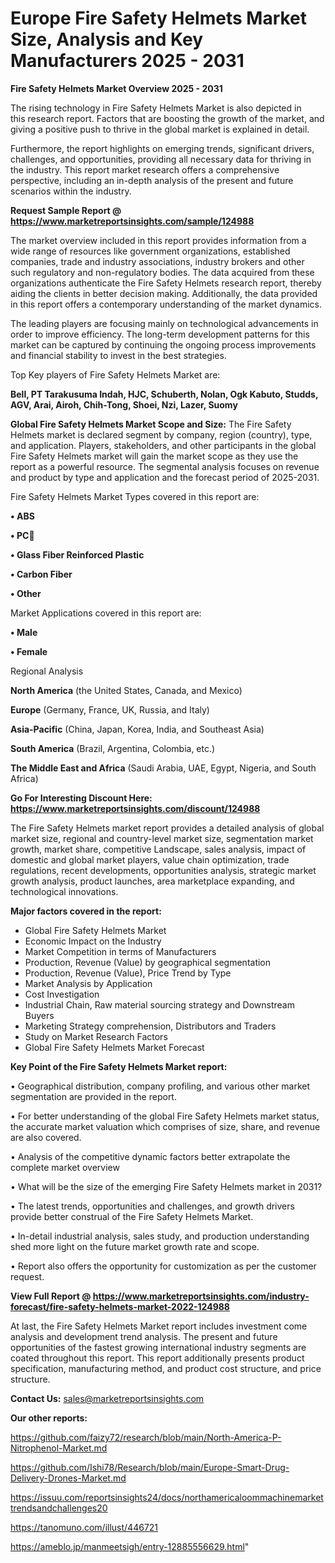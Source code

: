 # Europe Fire Safety Helmets Market Size, Analysis and Key Manufacturers 2025 - 2031

<Strong> Fire Safety Helmets Market Overview 2025 - 2031</strong>

The rising technology in Fire Safety Helmets Market is also depicted in this research report. Factors that are boosting the growth of the market, and giving a positive push to thrive in the global market is explained in detail.

Furthermore, the report highlights on emerging trends, significant drivers, challenges, and opportunities, providing all necessary data for thriving in the industry. This report market research offers a comprehensive perspective, including an in-depth analysis of the present and future scenarios within the industry.

<strong>Request Sample Report @ <a href=https://www.marketreportsinsights.com/sample/124988>https://www.marketreportsinsights.com/sample/124988</a></strong>

The market overview included in this report provides information from a wide range of resources like government organizations, established companies, trade and industry associations, industry brokers and other such regulatory and non-regulatory bodies. The data acquired from these organizations authenticate the Fire Safety Helmets research report, thereby aiding the clients in better decision making. Additionally, the data provided in this report offers a contemporary understanding of the market dynamics.

The leading players are focusing mainly on technological advancements in order to improve efficiency. The long-term development patterns for this market can be captured by continuing the ongoing process improvements and financial stability to invest in the best strategies.

Top Key players of Fire Safety Helmets Market are:

<strong>Bell, PT Tarakusuma Indah, HJC, Schuberth, Nolan, Ogk Kabuto, Studds, AGV, Arai, Airoh, Chih-Tong, Shoei, Nzi, Lazer, Suomy</strong>

<strong><b>Global Fire Safety Helmets Market Scope and Size:</b></strong>
The Fire Safety Helmets market is declared segment by company, region (country), type, and application. Players, stakeholders, and other participants in the global Fire Safety Helmets market will gain the market scope as they use the report as a powerful resource. The segmental analysis focuses on revenue and product by type and application and the forecast period of 2025-2031.

Fire Safety Helmets Market Types covered in this report are:

<strong>• ABS

• PC

• Glass Fiber Reinforced Plastic

• Carbon Fiber

• Other</strong>

Market Applications covered in this report are:

<strong>• Male

• Female</strong> 

Regional Analysis

<strong>North America</strong> (the United States, Canada, and Mexico)

<strong>Europe</strong> (Germany, France, UK, Russia, and Italy)

<strong>Asia-Pacific</strong> (China, Japan, Korea, India, and Southeast Asia)

<strong>South America</strong> (Brazil, Argentina, Colombia, etc.)

<strong>The Middle East and Africa</strong> (Saudi Arabia, UAE, Egypt, Nigeria, and South Africa)

<strong>Go For Interesting Discount Here: <a href=https://www.marketreportsinsights.com/discount/124988>https://www.marketreportsinsights.com/discount/124988</a></strong>

The Fire Safety Helmets market report provides a detailed analysis of global market size, regional and country-level market size, segmentation market growth, market share, competitive Landscape, sales analysis, impact of domestic and global market players, value chain optimization, trade regulations, recent developments, opportunities analysis, strategic market growth analysis, product launches, area marketplace expanding, and technological innovations.

<strong><b>Major factors covered in the report:</b></strong>
<ul>
  <li>Global Fire Safety Helmets Market </li>
  <li>Economic Impact on the Industry</li>
  <li>Market Competition in terms of Manufacturers</li>
  <li>Production, Revenue (Value) by geographical segmentation</li>
  <li>Production, Revenue (Value), Price Trend by Type</li>
  <li>Market Analysis by Application</li>
  <li>Cost Investigation</li>
  <li>Industrial Chain, Raw material sourcing strategy and Downstream Buyers</li>
  <li>Marketing Strategy comprehension, Distributors and Traders</li>
  <li>Study on Market Research Factors</li>
  <li>Global Fire Safety Helmets Market Forecast</li>
</ul>

<strong><b>Key Point of the Fire Safety Helmets Market report:</b></strong>

• Geographical distribution, company profiling, and various other market segmentation are provided in the report.

• For better understanding of the global Fire Safety Helmets market status, the accurate market valuation which comprises of size, share, and revenue are also covered.

• Analysis of the competitive dynamic factors better extrapolate the complete market overview

• What will be the size of the emerging Fire Safety Helmets market in 2031?

• The latest trends, opportunities and challenges, and growth drivers provide better construal of the Fire Safety Helmets Market.

• In-detail industrial analysis, sales study, and production understanding shed more light on the future market growth rate and scope.

• Report also offers the opportunity for customization as per the customer request.

<strong><b>View Full Report @ <a href=https://www.marketreportsinsights.com/industry-forecast/fire-safety-helmets-market-2022-124988>https://www.marketreportsinsights.com/industry-forecast/fire-safety-helmets-market-2022-124988</a></b></strong>


At last, the Fire Safety Helmets Market report includes investment come analysis and development trend analysis. The present and future opportunities of the fastest growing international industry segments are coated throughout this report. This report additionally presents product specification, manufacturing method, and product cost structure, and price structure.

<strong>Contact Us:</strong>
sales@marketreportsinsights.com

<strong>Our other reports:</strong>

<a href=https://github.com/faizy72/research/blob/main/North-America-P-Nitrophenol-Market.md>https://github.com/faizy72/research/blob/main/North-America-P-Nitrophenol-Market.md</a>

<a href=https://github.com/Ishi78/Research/blob/main/Europe-Smart-Drug-Delivery-Drones-Market.md>https://github.com/Ishi78/Research/blob/main/Europe-Smart-Drug-Delivery-Drones-Market.md</a>

<a href=https://issuu.com/reportsinsights24/docs/northamericaloommachinemarkettrendsandchallenges20>https://issuu.com/reportsinsights24/docs/northamericaloommachinemarkettrendsandchallenges20</a>

<a href=https://tanomuno.com/illust/446721>https://tanomuno.com/illust/446721</a>

<a href=https://ameblo.jp/manmeetsigh/entry-12885556629.html>https://ameblo.jp/manmeetsigh/entry-12885556629.html</a>"
